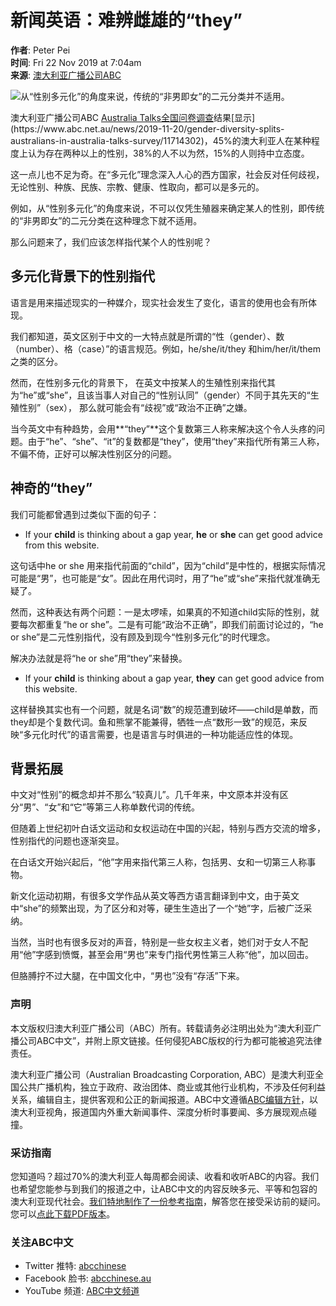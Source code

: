 # 新闻英语：难辨雌雄的“they”

**作者**: Peter Pei  
**时间**: Fri 22 Nov 2019 at 7:04am  
**来源**: [澳大利亚广播公司ABC](https://www.abc.net.au/news/chinese/)  

![从“性别多元化”的角度来说，传统的“非男即女”的二元分类并不适用。](https://live-production.wcms.abc-cdn.net.au/5a05cad445564f1077378613f4440418?impolicy=wcms_crop_resize&cropH=1075&cropW=1910&xPos=10&yPos=0&width=862&height=485)

澳大利亚广播公司ABC [Australia Talks全国问卷调查](https://www.abc.net.au/news/2019-10-06/australia-talks-explained/11570332#targetText=Our%20Australia%20Talks%20interactive%20tool,what%20they%20say%20about%20you.)结果[显示](https://www.abc.net.au/news/2019-11-20/gender-diversity-splits-australians-in-australia-talks-survey/11714302)，45%的澳大利亚人在某种程度上认为存在两种以上的性别，38%的人不以为然，15%的人则持中立态度。

这一点儿也不足为奇。在“多元化”理念深入人心的西方国家，社会反对任何歧视，无论性别、种族、民族、宗教、健康、性取向，都可以是多元的。

例如，从“性别多元化”的角度来说，不可以仅凭生殖器来确定某人的性别，即传统的“非男即女”的二元分类在这种理念下就不适用。

那么问题来了，我们应该怎样指代某个人的性别呢？

## 多元化背景下的性别指代

语言是用来描述现实的一种媒介，现实社会发生了变化，语言的使用也会有所体现。

我们都知道，英文区别于中文的一大特点就是所谓的“性（gender）、数（number）、格（case）”的语言规范。例如，he/she/it/they 和him/her/it/them之类的区分。

然而，在性别多元化的背景下， 在英文中按某人的生殖性别来指代其为“he”或“she”，且该当事人对自己的“性别认同”（gender）不同于其先天的“生殖性别”（sex）， 那么就可能会有“歧视”或“政治不正确”之嫌。

当今英文中有种趋势，会用**“they”**这个复数第三人称来解决这个令人头疼的问题。由于“he”、“she”、“it”的复数都是“they”，使用“they”来指代所有第三人称，不偏不倚，正好可以解决性别区分的问题。

## 神奇的“they”

我们可能都曾遇到过类似下面的句子：

- If your **child** is thinking about a gap year, **he** or **she** can get good advice from this website.

这句话中he or she 用来指代前面的“child”，因为“child”是中性的，根据实际情况可能是“男”，也可能是“女”。因此在用代词时，用了“he”或“she”来指代就准确无疑了。

然而，这种表达有两个问题：一是太啰嗦，如果真的不知道child实际的性别，就要每次都重复“he or she”。二是有可能“政治不正确”，即我们前面讨论过的，“he or she”是二元性别指代，没有顾及到现今“性别多元化”的时代理念。

解决办法就是将“he or she”用“they”来替换。

- If your **child** is thinking about a gap year, **they** can get good advice from this website.

这样替换其实也有一个问题，就是名词“数”的规范遭到破坏——child是单数，而they却是个复数代词。鱼和熊掌不能兼得，牺牲一点“数形一致”的规范，来反映“多元化时代”的语言需要，也是语言与时俱进的一种功能适应性的体现。

## 背景拓展

中文对“性别”的概念却并不那么“较真儿”。几千年来，中文原本并没有区分“男”、“女”和“它”等第三人称单数代词的传统。

但随着上世纪初叶白话文运动和女权运动在中国的兴起，特别与西方交流的增多，性别指代的问题也逐渐突显。

在白话文开始兴起后，“他”字用来指代第三人称，包括男、女和一切第三人称事物。

新文化运动初期，有很多文学作品从英文等西方语言翻译到中文，由于英文中“she”的频繁出现，为了区分和对等，硬生生造出了一个“她”字，后被广泛采纳。

当然，当时也有很多反对的声音，特别是一些女权主义者，她们对于女人不配用“他”字感到愤慨，甚至会用“男也”来专门指代男性第三人称“他”，加以回击。

但胳膊拧不过大腿，在中国文化中，“男也”没有“存活”下来。

### 声明

本文版权归澳大利亚广播公司（ABC）所有。转载请务必注明出处为“澳大利亚广播公司ABC中文”，并附上原文链接。任何侵犯ABC版权的行为都可能被追究法律责任。

澳大利亚广播公司（Australian Broadcasting Corporation, ABC）是澳大利亚全国公共广播机构，独立于政府、政治团体、商业或其他行业机构，不涉及任何利益关系，编辑自主，提供客观和公正的新闻报道。ABC中文遵循[ABC编辑方针](https://edpols.abc.net.au/)，以澳大利亚视角，报道国内外重大新闻事件、深度分析时事要闻、多方展现观点碰撞。

### 采访指南

您知道吗？超过70%的澳大利亚人每周都会阅读、收看和收听ABC的内容。我们也希望您能参与到我们的报道之中，让ABC中文的内容反映多元、平等和包容的澳大利亚现代社会。[我们特地制作了一份参考指南](https://www.abc.net.au/news/chinese/media-interview-guide)，解答您在接受采访前的疑问。您可以[点此下载PDF版本](https://live-production.wcms.abc-cdn.net.au/ddf3fabde8a4afa2d4714fdca7189beb)。

### 关注ABC中文

- Twitter 推特: [abcchinese](https://twitter.com/abcchinese)
- Facebook 脸书: [abcchinese.au](https://www.facebook.com/abcchinese.au/)
- YouTube 频道: [ABC中文频道](https://www.youtube.com/channel/UC6Sq_majkP19J5YGjhMndtg)